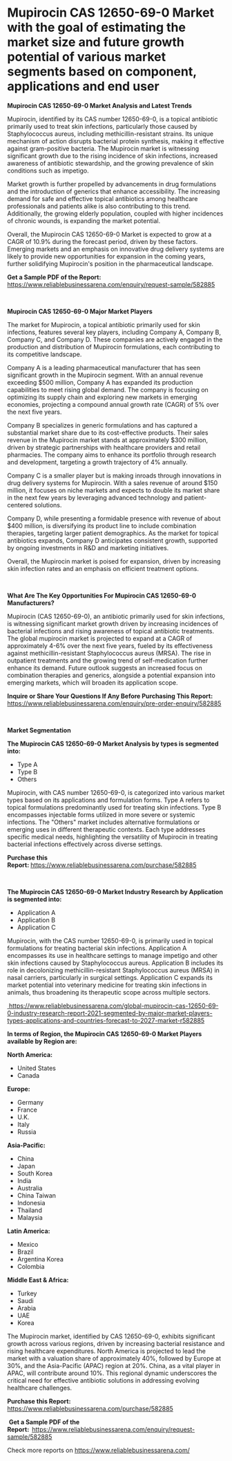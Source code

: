 <p><h1>Mupirocin CAS 12650-69-0 Market with the goal of estimating the market size and future growth potential of various market segments based on component, applications and end user</h1></p><p><strong>Mupirocin CAS 12650-69-0 Market Analysis and Latest Trends</strong></p>
<p><p>Mupirocin, identified by its CAS number 12650-69-0, is a topical antibiotic primarily used to treat skin infections, particularly those caused by Staphylococcus aureus, including methicillin-resistant strains. Its unique mechanism of action disrupts bacterial protein synthesis, making it effective against gram-positive bacteria. The Mupirocin market is witnessing significant growth due to the rising incidence of skin infections, increased awareness of antibiotic stewardship, and the growing prevalence of skin conditions such as impetigo.</p><p>Market growth is further propelled by advancements in drug formulations and the introduction of generics that enhance accessibility. The increasing demand for safe and effective topical antibiotics among healthcare professionals and patients alike is also contributing to this trend. Additionally, the growing elderly population, coupled with higher incidences of chronic wounds, is expanding the market potential. </p><p>Overall, the Mupirocin CAS 12650-69-0 Market is expected to grow at a CAGR of 10.9% during the forecast period, driven by these factors. Emerging markets and an emphasis on innovative drug delivery systems are likely to provide new opportunities for expansion in the coming years, further solidifying Mupirocin's position in the pharmaceutical landscape.</p></p>
<p><strong>Get a Sample PDF of the Report:&nbsp;</strong> <a href="https://www.reliablebusinessarena.com/enquiry/request-sample/582885?utm_campaign=2383&utm_medium=2&utm_source=Github&utm_content=ia&utm_term=23032025&utm_id=mupirocin-cas-12650-69-0">https://www.reliablebusinessarena.com/enquiry/request-sample/582885</a></p>
<p>&nbsp;</p>
<p><strong>Mupirocin CAS 12650-69-0 Major Market Players</strong></p>
<p><p>The market for Mupirocin, a topical antibiotic primarily used for skin infections, features several key players, including Company A, Company B, Company C, and Company D. These companies are actively engaged in the production and distribution of Mupirocin formulations, each contributing to its competitive landscape.</p><p>Company A is a leading pharmaceutical manufacturer that has seen significant growth in the Mupirocin segment. With an annual revenue exceeding $500 million, Company A has expanded its production capabilities to meet rising global demand. The company is focusing on optimizing its supply chain and exploring new markets in emerging economies, projecting a compound annual growth rate (CAGR) of 5% over the next five years.</p><p>Company B specializes in generic formulations and has captured a substantial market share due to its cost-effective products. Their sales revenue in the Mupirocin market stands at approximately $300 million, driven by strategic partnerships with healthcare providers and retail pharmacies. The company aims to enhance its portfolio through research and development, targeting a growth trajectory of 4% annually.</p><p>Company C is a smaller player but is making inroads through innovations in drug delivery systems for Mupirocin. With a sales revenue of around $150 million, it focuses on niche markets and expects to double its market share in the next few years by leveraging advanced technology and patient-centered solutions.</p><p>Company D, while presenting a formidable presence with revenue of about $400 million, is diversifying its product line to include combination therapies, targeting larger patient demographics. As the market for topical antibiotics expands, Company D anticipates consistent growth, supported by ongoing investments in R&D and marketing initiatives.</p><p>Overall, the Mupirocin market is poised for expansion, driven by increasing skin infection rates and an emphasis on efficient treatment options.</p></p>
<p>&nbsp;</p>
<p><strong>What Are The Key Opportunities For Mupirocin CAS 12650-69-0 Manufacturers?</strong></p>
<p><p>Mupirocin (CAS 12650-69-0), an antibiotic primarily used for skin infections, is witnessing significant market growth driven by increasing incidences of bacterial infections and rising awareness of topical antibiotic treatments. The global mupirocin market is projected to expand at a CAGR of approximately 4-6% over the next five years, fueled by its effectiveness against methicillin-resistant Staphylococcus aureus (MRSA). The rise in outpatient treatments and the growing trend of self-medication further enhance its demand. Future outlook suggests an increased focus on combination therapies and generics, alongside a potential expansion into emerging markets, which will broaden its application scope.</p></p>
<p><strong>Inquire or Share Your Questions If Any Before Purchasing This Report:</strong> <a href="https://www.reliablebusinessarena.com/enquiry/pre-order-enquiry/582885?utm_campaign=2383&utm_medium=2&utm_source=Github&utm_content=ia&utm_term=23032025&utm_id=mupirocin-cas-12650-69-0">https://www.reliablebusinessarena.com/enquiry/pre-order-enquiry/582885</a></p>
<p>&nbsp;</p>
<p><strong>Market Segmentation</strong></p>
<p><strong>The Mupirocin CAS 12650-69-0 Market Analysis by types is segmented into:</strong></p>
<p><ul><li>Type A</li><li>Type B</li><li>Others</li></ul></p>
<p><p>Mupirocin, with CAS number 12650-69-0, is categorized into various market types based on its applications and formulation forms. Type A refers to topical formulations predominantly used for treating skin infections. Type B encompasses injectable forms utilized in more severe or systemic infections. The "Others" market includes alternative formulations or emerging uses in different therapeutic contexts. Each type addresses specific medical needs, highlighting the versatility of Mupirocin in treating bacterial infections effectively across diverse settings.</p></p>
<p><strong>Purchase this Report:&nbsp;</strong><a href="https://www.reliablebusinessarena.com/purchase/582885?utm_campaign=2383&utm_medium=2&utm_source=Github&utm_content=ia&utm_term=23032025&utm_id=mupirocin-cas-12650-69-0">https://www.reliablebusinessarena.com/purchase/582885</a></p>
<p>&nbsp;</p>
<p><strong>The Mupirocin CAS 12650-69-0 Market Industry Research by Application is segmented into:</strong></p>
<p><ul><li>Application A</li><li>Application B</li><li>Application C</li></ul></p>
<p><p>Mupirocin, with the CAS number 12650-69-0, is primarily used in topical formulations for treating bacterial skin infections. Application A encompasses its use in healthcare settings to manage impetigo and other skin infections caused by Staphylococcus aureus. Application B includes its role in decolonizing methicillin-resistant Staphylococcus aureus (MRSA) in nasal carriers, particularly in surgical settings. Application C expands its market potential into veterinary medicine for treating skin infections in animals, thus broadening its therapeutic scope across multiple sectors.</p></p>
<p><a href="https://www.reliablebusinessarena.com/global-mupirocin-cas-12650-69-0-industry-research-report-2021-segmented-by-major-market-players-types-applications-and-countries-forecast-to-2027-market-r582885?utm_campaign=2383&utm_medium=2&utm_source=Github&utm_content=ia&utm_term=23032025&utm_id=mupirocin-cas-12650-69-0">&nbsp;https://www.reliablebusinessarena.com/global-mupirocin-cas-12650-69-0-industry-research-report-2021-segmented-by-major-market-players-types-applications-and-countries-forecast-to-2027-market-r582885</a></p>
<p><strong>In terms of Region, the Mupirocin CAS 12650-69-0 Market Players available by Region are:</strong></p>
<p>
    <p> <strong> North America: </strong>
        <ul>
            <li>United States</li>
            <li>Canada</li>
        </ul>
        </p> 
    <p> <strong> Europe: </strong>
        <ul>
            <li>Germany</li>
            <li>France</li>
            <li>U.K.</li>
            <li>Italy</li>
            <li>Russia</li>
        </ul>
        </p> 
    <p> <strong> Asia-Pacific: </strong>
        <ul>
            <li>China</li>
            <li>Japan</li>
            <li>South Korea</li>
            <li>India</li>
            <li>Australia</li>
            <li>China Taiwan</li>
            <li>Indonesia</li>
            <li>Thailand</li>
            <li>Malaysia</li>
        </ul>
        </p> 
    <p> <strong> Latin America: </strong>
        <ul>
            <li>Mexico</li>
            <li>Brazil</li>
            <li>Argentina Korea</li>
            <li>Colombia</li>
        </ul>
        </p> 
    <p> <strong> Middle East & Africa: </strong>
        <ul>
            <li>Turkey</li>
            <li>Saudi</li>
            <li>Arabia</li>
            <li>UAE</li>
            <li>Korea</li>
        </ul>
    </p>
    </p>
<p><p>The Mupirocin market, identified by CAS 12650-69-0, exhibits significant growth across various regions, driven by increasing bacterial resistance and rising healthcare expenditures. North America is projected to lead the market with a valuation share of approximately 40%, followed by Europe at 30%, and the Asia-Pacific (APAC) region at 20%. China, as a vital player in APAC, will contribute around 10%. This regional dynamic underscores the critical need for effective antibiotic solutions in addressing evolving healthcare challenges.</p></p>
<p><strong>Purchase this Report: </strong><a href="https://www.reliablebusinessarena.com/purchase/582885?utm_campaign=2383&utm_medium=2&utm_source=Github&utm_content=ia&utm_term=23032025&utm_id=mupirocin-cas-12650-69-0">https://www.reliablebusinessarena.com/purchase/582885</a></p>
<p>&nbsp;<strong>Get a Sample PDF of the Report:&nbsp;&nbsp;</strong><a href="https://www.reliablebusinessarena.com/enquiry/request-sample/582885?utm_campaign=2383&utm_medium=2&utm_source=Github&utm_content=ia&utm_term=23032025&utm_id=mupirocin-cas-12650-69-0">https://www.reliablebusinessarena.com/enquiry/request-sample/582885</a></p>
<p><strong></strong></p>
<p>Check more reports on <a href="https://www.reliablebusinessarena.com/?utm_campaign=2383&utm_medium=2&utm_source=Github&utm_content=ia&utm_term=23032025&utm_id=mupirocin-cas-12650-69-0">https://www.reliablebusinessarena.com/</a></p>